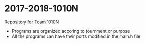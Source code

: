# 2017-2018-1010N
Repository for Team 1010N

- Programs are organized accoring to tournment or purpose
- All the programs can have their ports modified in the main.h file
